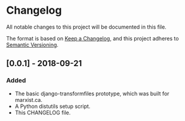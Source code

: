 # Changelog
All notable changes to this project will be documented in this file.

The format is based on [Keep a Changelog](https://keepachangelog.com/en/1.0.0/),
and this project adheres to [Semantic Versioning](https://semver.org/spec/v2.0.0.html).

## [0.0.1] - 2018-09-21
### Added
- The basic django-transformfiles prototype, which was built for marxist.ca.
- A Python distutils setup script.
- This CHANGELOG file.
